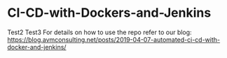 # CI-CD-with-Dockers-and-Jenkins

Test2
Test3
For details on how to use the repo refer to our blog: https://blog.avmconsulting.net/posts/2019-04-07-automated-ci-cd-with-docker-and-jenkins/
